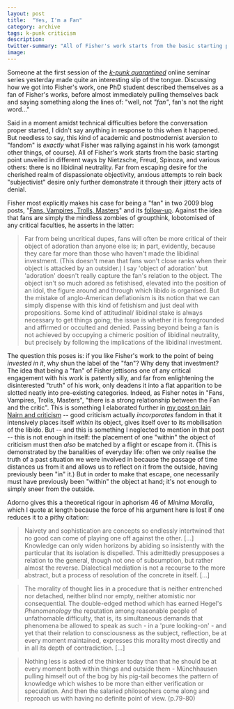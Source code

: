 ```yaml
---
layout: post
title:  "Yes, I'm a Fan"
category: archive
tags: k-punk criticism
description:
twitter-summary: "All of Fisher's work starts from the basic starting point: there is no libidinal neutrality."
image:
---
```


Someone at the first session of the [*k-punk quarantined*](https://blog.bham.ac.uk/englitpostgrad/2020/05/15/ctrg-k-punk-quarantined-26-05-2020-23-06-2020/) online seminar series yesterday made quite an interesting slip of the tongue. Discussing how we got into Fisher's work, one PhD student described themselves as a fan of Fisher's works, before almost immediately pulling themselves back and saying something along the lines of: "well, not *"fan"*, fan's not the right word..."

Said in a moment amidst technical difficulties before the conversation proper started, I didn't say anything in response to this when it happened. But needless to say, this kind of academic and postmodernist aversion to "fandom" is *exactly* what Fisher was rallying against in his work (amongst other things, of course). All of Fisher's work starts from the basic starting point unveiled in different ways by Nietzsche, Freud, Spinoza, and various others: there is no libidinal neutrality. Far from escaping desire for the cherished realm of dispassionate objectivity, anxious attempts to rein back "subjectivist" desire only further demonstrate it through their jittery acts of denial.

Fisher most explicitly makes his case for being a "fan" in two 2009 blog posts, "[Fans, Vampires, Trolls, Masters](http://k-punk.abstractdynamics.org/archives/011172.html)" and its [follow-up](http://k-punk.abstractdynamics.org/archives/011182.html). Against the idea that fans are simply the mindless zombies of groupthink, lobotomised of any critical faculties, he asserts in the latter:

>Far from being uncritical dupes, fans will often be more critical of their object of adoration than anyone else is; in part, evidently, because they care far more than those who haven't made the libidinal investment. (This doesn't mean that fans won't close ranks when their object is attacked by an outsider.) I say 'object of adoration' but 'adoration' doesn't really capture the fan's relation to the object. The object isn't so much adored as fetishised, elevated into the position of an idol, the figure around and through which libido is organised. But the mistake of anglo-American deflationism is its notion that we can simply dispense with this kind of fetishism and just deal with propositions. Some kind of attitudinal/ libidinal stake is always necessary to get things going; the issue is whether it is foregrounded and affirmed or occulted and denied. Passing beyond being a fan is not achieved by occupying a chimeric position of libidinal neutrality, but precisely by following the implications of the libidinal investment.

The question this poses is: if you like Fisher's work to the point of being *invested in it*, why shun the label of the "fan"? Why deny that investment? The idea that being a "fan" of Fisher jettisons one of any critical engagement with his work is patently silly, and far from enlightening the disinterested "truth" of his work, only deadens it into a flat apparition to be slotted neatly into pre-existing categories. Indeed, as Fisher notes in "Fans, Vampires, Trolls, Masters", "there is a strong relationship between the Fan and the critic". This is something I elaborated further in [my post on Iain Nairn and criticism](https://www.underscoreblog.com/archive/2020/03/28/theorist-intensifier.html) -- good criticism actually *incorporates* fandom in that it intensively places itself *within* its object, gives itself over to its mobilisation of the libido. But -- and this is something I neglected to mention in that post -- this is not enough in itself: the placement of one "within" the object of criticism must then *also* be matched by a flight or escape from it. (This is demonstrated by the banalities of everyday life: often we only realise the truth of a past situation we were involved in because the passage of time distances us from it and allows us to reflect on it from the outside, having previously been "in" it.) But in order to make that escape, one necessarily must have previously been "within" the object at hand; it's not enough to simply sneer from the outside.

Adorno gives this a theoretical rigour in aphorism 46 of *Minima Moralia*, which I quote at length because the force of his argument here is lost if one reduces it to a pithy citation:

> Naivety and sophistication are concepts so endlessly intertwined that no good can come of playing one off against the other. [...] Knowledge can only widen horizons by abiding so insistently with the particular that its isolation is dispelled. This admittedly presupposes a relation to the general, though not one of subsumption, but rather almost the reverse. Dialectical mediation is not a recourse to the more abstract, but a process of resolution of the concrete in itself. [...]

>The morality of thought lies in a procedure that is neither entrenched nor detached, neither blind nor empty, neither atomistic nor consequential. The double-edged method which has earned Hegel's *Phenomenology* the reputation among reasonable people of unfathomable difficulty, that is, its simultaneous demands that phenomena be allowed to speak as such - in a 'pure looking-on' - and yet that their relation to consciousness as the subject, reflection, be at every moment maintained, expresses this morality most directly and in all its depth of contradiction. [...]

> Nothing less is asked of the thinker today than that he should be at every moment both within things and outside them -  Münchhausen pulling himself out of the bog by his pig-tail becomes the pattern of knowledge which wishes to be more than either verification or speculation. And then the salaried philosophers come along and reproach us with having no definite point of view. (p.79-80)

